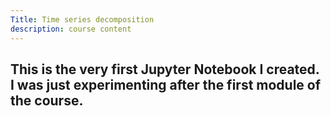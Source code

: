 ```yaml
---
Title: Time series decomposition
description: course content
---
```

This is the very first Jupyter Notebook I created. I was just experimenting after the first module of the course.
- 
